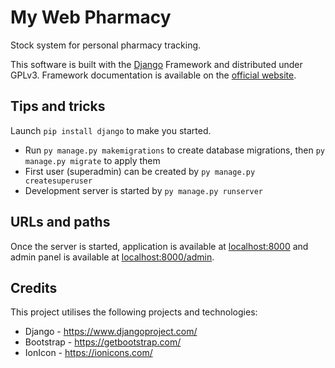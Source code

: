 # My Web Pharmacy
Stock system for personal pharmacy tracking.

This software is built with the [Django](https://www.djangoproject.com/) Framework and distributed under GPLv3. Framework documentation is available on the [official website](https://docs.djangoproject.com).

## Tips and tricks
Launch `pip install django` to make you started.

* Run `py manage.py makemigrations` to create database migrations, then `py manage.py migrate` to apply them
* First user (superadmin) can be created by `py manage.py createsuperuser`
* Development server is started by `py manage.py runserver`

## URLs and paths

Once the server is started, application is available at [localhost:8000](http://localhost:8000/) and admin panel is available at [localhost:8000/admin](http://localhost:8000/admin/).

## Credits

This project utilises the following projects and technologies:
* Django - https://www.djangoproject.com/
* Bootstrap - https://getbootstrap.com/
* IonIcon - https://ionicons.com/